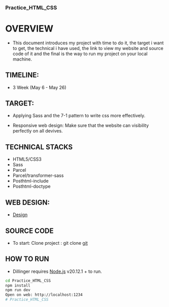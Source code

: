 ### Practice_HTML_CSS

# OVERVIEW

 - This document introduces my project with time to do it, the target i want to get, the technical i have used, the link to view my website and source code of it and the final is the way to run my project on your local machine.

## TIMELINE:

-  3 Week (May 6 - May 26)

## TARGET:

- Applying Sass and the 7-1 pattern to write css more effectively.

- Responsive web design: Make sure that the website can visibility perfectly on all devives.

## TECHNICAL STACKS

- HTML5/CSS3
- Sass
- Parcel
- Parcel/transformer-sass
- Posthtml-include
- Posthtml-doctype

## WEB DESIGN:

- [Design](https://www.figma.com/file/RabBdppCXVHlM4LC0L1oSa/360%C2%B0-Agency-Simple-Website-(Community)?type=design&node-id=0-1&mode=design&t=gC3XKt06iHYD17P1-0)

## SOURCE CODE

- To start: Clone project : git clone [git](https://github.com/nhatanh19/Practice_HTML_CSS.git)

## HOW TO RUN

- Dillinger requires [Node.js](https://nodejs.org/) v20.12.1 + to run.


```sh
cd Practice_HTML_CSS
npm install
npm run dev
Open on web: http://localhost:1234
# Practice_HTML_CSS